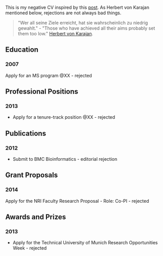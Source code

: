 This is my negative CV inspired by this [post](http://aidanhorner.blogspot.co.uk/2014/06/my-negative-cv.html). 
As Herbert von Karajan mentioned below, rejections are not always bad things.


>"Wer all seine Ziele erreicht, hat sie wahrscheinlich zu niedrig gewahlt." - "Those who have achieved all their aims probably set them too low."  [Herbert von Karajan](http://de.wikiquote.org/wiki/Herbert_von_Karajan).


## Education

### 2007
Apply for an MS program @XX - rejected 


## Professional Positions

### 2013
* Apply for a tenure-track position @XX - rejected 


## Publications

### 2012
* Submit to BMC Bioinformatics - editorial rejection 


## Grant Proposals

### 2014
Apply for the NRI Faculty Research Proposal - Role: Co-PI - rejected 


## Awards and Prizes

### 2013
* Apply for the Technical University of Munich Research Opportunities Week - rejected 


